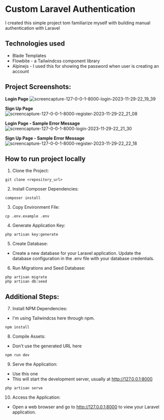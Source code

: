 # Custom Laravel Authentication
I created this simple project tom familiarize myself with building manual authentication with Laravel

## Technologies used
- Blade Templates
- Flowbite - a Tailwindcss component library
- Alpinejs - I used this for showing the password when user is creating an account

## Project Screenshots:
**Login Page**
![screencapture-127-0-0-1-8000-login-2023-11-29-22_19_39](https://github.com/peterpardo/laravel-custom-auth/assets/57168579/0fc0e833-c562-4c41-b122-8d77311d19af)

**Sign Up Page**
![screencapture-127-0-0-1-8000-register-2023-11-29-22_21_08](https://github.com/peterpardo/laravel-custom-auth/assets/57168579/8f86f9d8-a342-409d-bfb7-1e4b59f694ac)

**Login Page - Sample Error Message**
![screencapture-127-0-0-1-8000-login-2023-11-29-22_21_30](https://github.com/peterpardo/laravel-custom-auth/assets/57168579/3a10ddfe-555d-4465-837b-9ad622f736ac)

**Sign Up Page - Sample Error Message**
![screencapture-127-0-0-1-8000-register-2023-11-29-22_22_18](https://github.com/peterpardo/laravel-custom-auth/assets/57168579/40e911c8-006c-4ed6-b8cb-0e7b9c93df19)

## How to run project locally
1. Clone the Project:
```
git clone <repository_url>
```
2. Install Composer Dependencies:
```
composer install
```
3. Copy Environment File:
```
cp .env.example .env
```
4. Generate Application Key:
```
php artisan key:generate
```
5. Create Database:
- Create a new database for your Laravel application. Update the database configuration in the .env file with your database credentials.
6. Run Migrations and Seed Database:
```
php artisan migrate
php artisan db:seed
```

## Additional Steps:
7. Install NPM Dependencies:
- I'm using Tailwindcss here through npm.
```
npm install
```
8. Compile Assets:
- Don't use the generated URL here
```
npm run dev
``` 
9. Serve the Application:
- Use this one
- This will start the development server, usually at http://127.0.0.1:8000
```
php artisan serve
``` 
10. Access the Application:
- Open a web browser and go to http://127.0.0.1:8000 to view your Laravel application.
